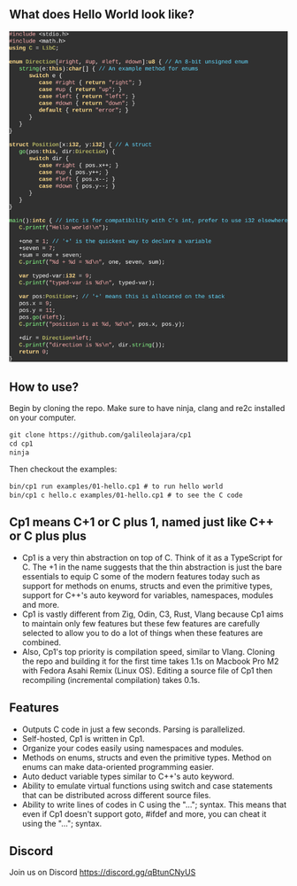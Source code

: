 What does Hello World look like?
-
![hello](/images/helloworld-2025-01-21.2.png)

How to use?
-
Begin by cloning the repo. Make sure to have ninja, clang and re2c installed on your computer.
```
git clone https://github.com/galileolajara/cp1
cd cp1
ninja
```
Then checkout the examples:
```
bin/cp1 run examples/01-hello.cp1 # to run hello world
bin/cp1 c hello.c examples/01-hello.cp1 # to see the C code
```

Cp1 means C+1 or C plus 1, named just like C++ or C plus plus
-
- Cp1 is a very thin abstraction on top of C. Think of it as a TypeScript for C. The +1 in the name suggests that the thin abstraction is just the bare essentials to equip C some of the modern features today such as support for methods on enums, structs and even the primitive types, support for C++'s auto keyword for variables, namespaces, modules and more.
- Cp1 is vastly different from Zig, Odin, C3, Rust, Vlang because Cp1 aims to maintain only few features but these few features are carefully selected to allow you to do a lot of things when these features are combined.
- Also, Cp1's top priority is compilation speed, similar to Vlang. Cloning the repo and building it for the first time takes 1.1s on Macbook Pro M2 with Fedora Asahi Remix (Linux OS). Editing a source file of Cp1 then recompiling (incremental compilation) takes 0.1s.

Features
-
- Outputs C code in just a few seconds. Parsing is parallelized.
- Self-hosted, Cp1 is written in Cp1.
- Organize your codes easily using namespaces and modules.
- Methods on enums, structs and even the primitive types. Method on enums can make data-oriented programming easier.
- Auto deduct variable types similar to C++'s auto keyword.
- Ability to emulate virtual functions using switch and case statements that can be distributed across different source files.
- Ability to write lines of codes in C using the "..."; syntax. This means that even if Cp1 doesn't support goto, #ifdef and more, you can cheat it using the "..."; syntax.

Discord
-
Join us on Discord https://discord.gg/qBtunCNyUS
